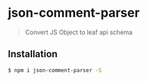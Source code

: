 # json-comment-parser

> Convert JS Object to leaf api schema


## Installation

```bash
$ npm i json-comment-parser -S
```
